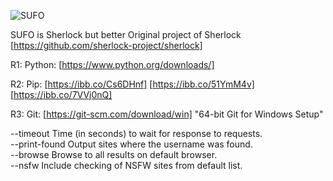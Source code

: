 ![SUFO](https://github.com/officialtc/SUFO/assets/83376141/0da22214-8718-4ddf-b2cf-4ac43e524faa)

SUFO is Sherlock but better
Original project of Sherlock [https://github.com/sherlock-project/sherlock]

R1: Python: [https://www.python.org/downloads/] 

R2: Pip: [https://ibb.co/Cs6DHnf] [https://ibb.co/51YmM4v] [https://ibb.co/7VVj0nQ]

R3: Git: [https://git-scm.com/download/win] "64-bit Git for Windows Setup"

  --timeout      Time (in seconds) to wait for response to requests.                   
  --print-found  Output sites where the username was found.         
--browse       Browse to all results on default browser.          
--nsfw         Include checking of NSFW sites from default list.  
